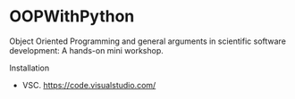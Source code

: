 # OOPWithPython
Object Oriented Programming and general arguments in scientific software development: A hands-on mini workshop.

Installation
- VSC. https://code.visualstudio.com/

